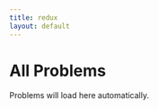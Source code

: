 ```yaml
---
title: redux
layout: default
---
```


<!-- <script src="/scripts/viewerMain.js" async></script> -->
<!-- <script src="/scripts/jsonProblemLoader.js" async></script> -->
<script type="text/javascript">
    let qualName = "complex";
</script>
<script src="/scripts/problemLoader.js" async></script>

# All Problems

<!-- <button onclick="processProblems()">Process Problems</button> -->

<p id="problemsHere">Problems will load here automatically.</p>